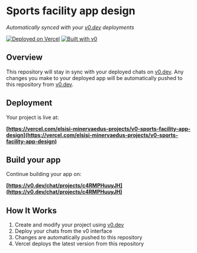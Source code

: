# Sports facility app design

*Automatically synced with your [v0.dev](https://v0.dev) deployments*

[![Deployed on Vercel](https://img.shields.io/badge/Deployed%20on-Vercel-black?style=for-the-badge&logo=vercel)](https://vercel.com/elsisi-minervaedus-projects/v0-sports-facility-app-design)
[![Built with v0](https://img.shields.io/badge/Built%20with-v0.dev-black?style=for-the-badge)](https://v0.dev/chat/projects/c4RMPHuuyJH)

## Overview

This repository will stay in sync with your deployed chats on [v0.dev](https://v0.dev).
Any changes you make to your deployed app will be automatically pushed to this repository from [v0.dev](https://v0.dev).

## Deployment

Your project is live at:

**[https://vercel.com/elsisi-minervaedus-projects/v0-sports-facility-app-design](https://vercel.com/elsisi-minervaedus-projects/v0-sports-facility-app-design)**

## Build your app

Continue building your app on:

**[https://v0.dev/chat/projects/c4RMPHuuyJH](https://v0.dev/chat/projects/c4RMPHuuyJH)**

## How It Works

1. Create and modify your project using [v0.dev](https://v0.dev)
2. Deploy your chats from the v0 interface
3. Changes are automatically pushed to this repository
4. Vercel deploys the latest version from this repository